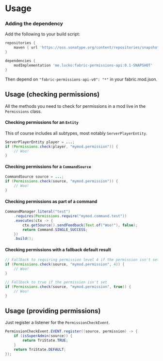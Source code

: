 # Usage

### Adding the dependency

Add the following to your build script:
```groovy
repositories {
    maven { url 'https://oss.sonatype.org/content/repositories/snapshots' }
}

dependencies {
    modImplementation 'me.lucko:fabric-permissions-api:0.1-SNAPSHOT'
}
```

Then depend on `"fabric-permissions-api-v0": "*"` in your fabric.mod.json.

## Usage (checking permissions)

All the methods you need to check for permissions in a mod live in the `Permissions` class.

#### Checking permissions for an `Entity`
This of course includes all subtypes, most notably `ServerPlayerEntity`.

```java
ServerPlayerEntity player = ...;
if (Permissions.check(player, "mymod.permission")) {
    // Woo!
}
```

#### Checking permissions for a `CommandSource`

```java
CommandSource source = ...;
if (Permissions.check(source, "mymod.permission")) {
    // Woo!
}
```

#### Checking permissions as part of a command

```java
CommandManager.literal("test")
    .requires(Permissions.require("mymod.command.test"))
    .executes(ctx -> {
        ctx.getSource().sendFeedback(Text.of("Woo!"), false);
        return Command.SINGLE_SUCCESS;
    })
    .build();
```

#### Checking permissions with a fallback default result

```java
// Fallback to requiring permission level 4 if the permission isn't set
if (Permissions.check(source, "mymod.permission", 4)) {
    // Woo!
}
```

```java
// Fallback to true if the permission isn't set
if (Permissions.check(source, "mymod.permission", true)) {
    // Woo!
}
```

## Usage (providing permissions)

Just register a listener for the `PermissionCheckEvent`.

```java
PermissionCheckEvent.EVENT.register((source, permission) -> {
    if (isSuperAdmin(source)) {
        return TriState.TRUE;
    }
    return TriState.DEFAULT;
});
```
